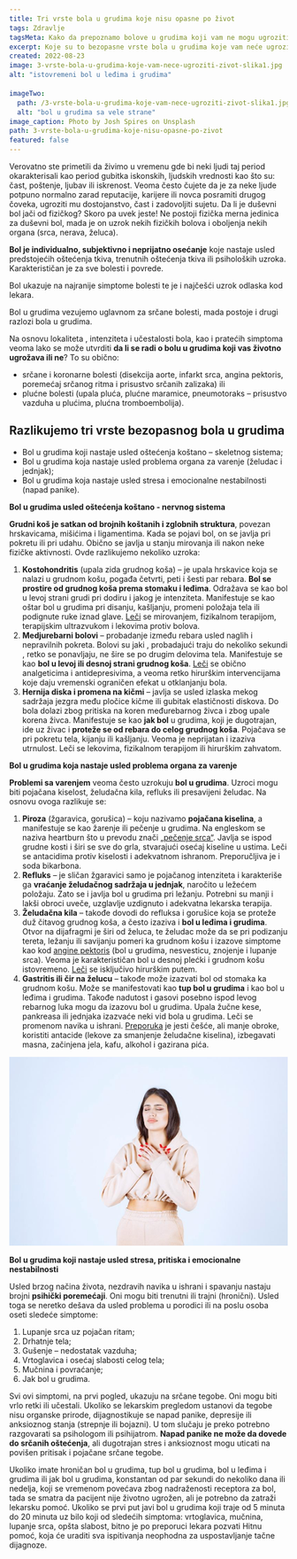 ```yaml
---
title: Tri vrste bola u grudima koje nisu opasne po život
tags: Zdravlje
tagsMeta: Kako da prepoznamo bolove u grudima koji vam ne mogu ugroziti život. Koji su to simptomi i uzroci.
excerpt: Koje su to bezopasne vrste bola u grudima koje vam neće ugroziti život.
created: 2022-08-23
image: 3-vrste-bola-u-grudima-koje-vam-nece-ugroziti-zivot-slika1.jpg
alt: "istovremeni bol u leđima i grudima"

imageTwo:
  path: /3-vrste-bola-u-grudima-koje-vam-nece-ugroziti-zivot-slika1.jpg
  alt: "bol u grudima sa vele strane"
image_caption: Photo by Josh Spires on Unsplash
path: 3-vrste-bola-u-grudima-koje-nisu-opasne-po-zivot
featured: false
---
```



Verovatno ste primetili da živimo u vremenu gde bi neki ljudi taj period okarakterisali kao period gubitka iskonskih, ljudskih vrednosti kao što su: čast, poštenje, ljubav ili iskrenost. Veoma često čujete da je za neke ljude potpuno normalno zarad reputacije, karijere ili novca posramiti drugog čoveka, ugroziti mu dostojanstvo, čast i zadovoljiti sujetu. Da li je duševni bol jači od fizičkog? Skoro pa uvek jeste! Ne postoji fizička merna jedinica za duševni bol, mada je on uzrok nekih fizičkih bolova i oboljenja nekih organa (srca, nerava, želuca).  

**Bol je individualno, subjektivno i neprijatno osećanje** koje nastaje usled predstojećih oštećenja tkiva, trenutnih oštećenja tkiva ili psiholoških uzroka. Karakterističan je za sve bolesti i povrede.

Bol ukazuje na najranije simptome bolesti te je i najčešći uzrok odlaska kod lekara.

Bol u grudima vezujemo uglavnom za srčane bolesti, mada postoje i drugi razlozi bola u grudima.

Na osnovu lokaliteta , intenziteta i učestalosti bola, kao i pratećih simptoma veoma lako se može utvrditi **da li se radi o bolu u grudima koji vas životno ugrožava ili ne**? To su obično:

- srčane i koronarne bolesti (disekcija aorte, infarkt srca, angina pektoris, poremećaj srčanog ritma i prisustvo srčanih zalizaka) ili 
- plućne bolesti (upala pluća, plućne maramice, pneumotoraks – prisustvo vazduha u plućima, plućna tromboembolija).

## Razlikujemo tri vrste bezopasnog bola u grudima

- Bol u grudima koji nastaje usled oštećenja koštano – skeletnog sistema;
- Bol u grudima koja nastaje usled problema  organa za varenje (želudac i jednjak);
- Bol u grudima koja nastaje usled stresa i emocionalne nestabilnosti (napad panike).

**Bol u grudima usled oštećenja koštano - nervnog sistema**

**Grudni koš je satkan od brojnih koštanih i zglobnih struktura**, povezan hrskavicama, mišićima i ligamentima. Kada se pojavi bol, on se javlja pri pokretu ili pri udahu. Obično se javlja u stanju mirovanja ili nakon neke fizičke aktivnosti. Ovde razlikujemo nekoliko uzroka:

1. **Kostohondritis** (upala zida grudnog koša) – je upala hrskavice koja se nalazi u grudnom košu, pogađa četvrti, peti i šesti par rebara. **Bol se prostire od grudnog koša prema stomaku i leđima**. Odražava se kao bol u levoj strani grudi pri dodiru i jakog je intenziteta. Manifestuje se kao oštar bol u grudima pri disanju, kašljanju, promeni položaja tela ili podignute ruke iznad glave. [Leči](https://krenizdravo.dnevnik.hr/zdravlje/bolesti-zdravlje/kostohondritis-uzroci-simptomi-lijecenje-i-tietzeov-sindrom) se mirovanjem, fizikalnom terapijom, terapijskim ultrazvukom i lekovima protiv bolova.
2. **Medjurebarni bolovi** – probadanje između rebara usled naglih i nepravilnih pokreta. Bolovi su jaki , probadajući traju do nekoliko sekundi , retko se ponavljaju, ne šire se po drugim delovima tela. Manifestuje se kao **bol u levoj ili desnoj strani grudnog koša**. [Leči](https://bol.rs/medjurebarna-interkostalna-neuralgija/) se obično analgeticima i antidepresivima, a veoma retko hirurškim intervencijama koje daju vremenski ograničen efekat u otklanjanju bola.
3. **Hernija diska i promena na kičmi** – javlja se usled izlaska mekog sadržaja jezgra među pločice kičme ili gubitak elastičnosti diskova. Do bola dolazi zbog pritiska na koren međurebarnog živca i zbog upale korena živca. Manifestuje se kao **jak bol** u grudima, koji je dugotrajan, ide uz živac i **proteže se od rebara do celog grudnog koša**. Pojačava se pri pokretu tela, kijanju ili kašljanju. Veoma je neprijatan i izaziva utrnulost. Leči se lekovima, fizikalnom terapijom ili hirurškim zahvatom.

**Bol u grudima koja nastaje usled problema  organa za varenje**

**Problemi sa varenjem** veoma često uzrokuju **bol u grudima**. Uzroci mogu biti pojačana kiselost, želudačna kila, refluks ili presavijeni želudac. Na osnovu ovoga razlikuje se:

1. **Piroza** (žgaravica, gorušica) – koju nazivamo **pojačana kiselina**, a manifestuje se kao  žarenje ili pečenje u grudima. Na engleskom se naziva heartburn što u prevodu znači [„pečenje  srca“](https://www.plivazdravlje.hr/aktualno/clanak/24337/Bol-u-prsima-bezazlen-simptom-ili-ozbiljan-znak-za-uzbunu.html). Javlja se ispod grudne kosti i širi se sve do grla, stvarajući osećaj kiseline u ustima. Leči se antacidima protiv kiselosti i adekvatnom ishranom. Preporučljiva je i soda bikarbona.
2. **Refluks** – je sličan žgaravici samo je pojačanog intenziteta i karakteriše ga **vraćanje želudačnog sadržaja u jednjak**, naročito u ležećem položaju. Zato se i javlja bol u grudima pri ležanju. Potrebni su manji i lakši obroci uveče, uzglavlje uzdignuto i adekvatna lekarska terapija.
3. **Želudačna kila** – takođe dovodi do refluksa i gorušice koja se proteže duž čitavog grudnog koša, a često izaziva i **bol u leđima i grudima**. Otvor na dijafragmi je širi od želuca, te želudac može da se pri podizanju tereta, ležanju ili savijanju pomeri ka grudnom košu i izazove simptome kao kod [angine pektoris](https://euromedic.rs/pregledi/specijalisticki-pregledi/kardiologija/kardiologija-angina-pektoris/) (bol u grudima, nesvesticu, znojenje i lupanje srca). Veoma je karakterističan bol u desnoj plećki i grudnom košu istovremeno. [Leči](https://euromedic.rs/pregledi/specijalisticki-pregledi/gastroenterologija/gastroenteroloska-hirurgija-kila-hernia/) se isključivo hirurškim putem. 
4. **Gastritis ili čir na želucu** – takođe može izazvati bol od stomaka ka grudnom košu. Može se manifestovati kao **tup bol u grudima** i kao bol u leđima i grudima. Takođe nadutost i gasovi posebno ispod levog rebarnog luka mogu da izazovu bol u grudima. Upala žučne kese, pankreasa ili jednjaka  izazvaće neki vid bola u grudima. Leči se promenom navika u ishrani. [Preporuka](https://poliklinikahuman.rs/gastritis-bolest-koja-se-ne-sme-ignorisati/) je jesti češće, ali manje obroke, koristiti antacide (lekove za smanjenje želudačne kiselina), izbegavati masna, začinjena jela, kafu, alkohol i  gazirana pića. 

![bol u jednjaku i grudima](./images/3-vrste-bola-u-grudima-koje-vam-nece-ugroziti-zivot-slika2.jpg)

**Bol u grudima koji nastaje usled stresa, pritiska i emocionalne nestabilnosti**

Usled brzog načina života, nezdravih navika u ishrani i spavanju nastaju brojni **psihički poremećaji**. Oni mogu biti trenutni ili trajni (hronični). Usled toga se neretko dešava da usled problema u porodici ili na poslu osoba oseti sledeće simptome:

1. Lupanje srca uz pojačan ritam;
2. Drhatnje tela; 
3. Gušenje – nedostatak vazduha;
4. Vrtoglavica i osećaj slabosti celog tela;
5. Mučnina i povraćanje;
6. Jak bol u grudima.

Svi ovi simptomi, na prvi pogled, ukazuju na srčane tegobe. Oni mogu biti vrlo retki ili učestali. Ukoliko se lekarskim pregledom ustanovi da tegobe nisu organske prirode, dijagnostikuje se napad panike, depresije ili anksioznog stanja (strepnje ili bojazni). U tom slučaju je preko potrebno razgovarati sa psihologom ili psihijatrom. **Napad panike ne može da dovede do srčanih oštećenja**, ali dugotrajan stres i anksioznost mogu uticati na povišen pritisak i pojačane srčane tegobe.

Ukoliko imate hroničan bol u grudima, tup bol u grudima, bol u leđima i grudima ili jak bol u grudima, konstantan od par sekundi do nekoliko dana ili nedelja, koji se vremenom povećava zbog nadraženosti receptora za bol, tada se smatra da pacijent nije životno ugrožen, ali je potrebno da zatraži lekarsku pomoć. Ukoliko se prvi put javi bol u grudima koji traje od 5 minuta do 20 minuta uz bilo koji od sledećih simptoma: vrtoglavica, mučnina, lupanje srca, opšta slabost, bitno je po preporuci lekara pozvati Hitnu pomoć, koja će uraditi sva ispitivanja neophodna za uspostavljanje tačne dijagnoze.

















